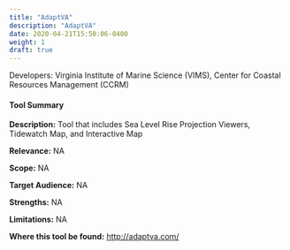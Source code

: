 ```yaml
---
title: "AdaptVA"
description: "AdaptVA"
date: 2020-04-21T15:50:06-0400
weight: 1
draft: true
---
```

Developers: Virginia Institute of Marine Science (VIMS), Center for Coastal Resources Management (CCRM)

#### Tool Summary
**Description:** Tool that includes Sea Level Rise Projection Viewers, Tidewatch Map, and Interactive Map

**Relevance:** NA

**Scope:** NA

**Target Audience:** NA

**Strengths:** NA

**Limitations:** NA

**Where this tool be found:** http://adaptva.com/
